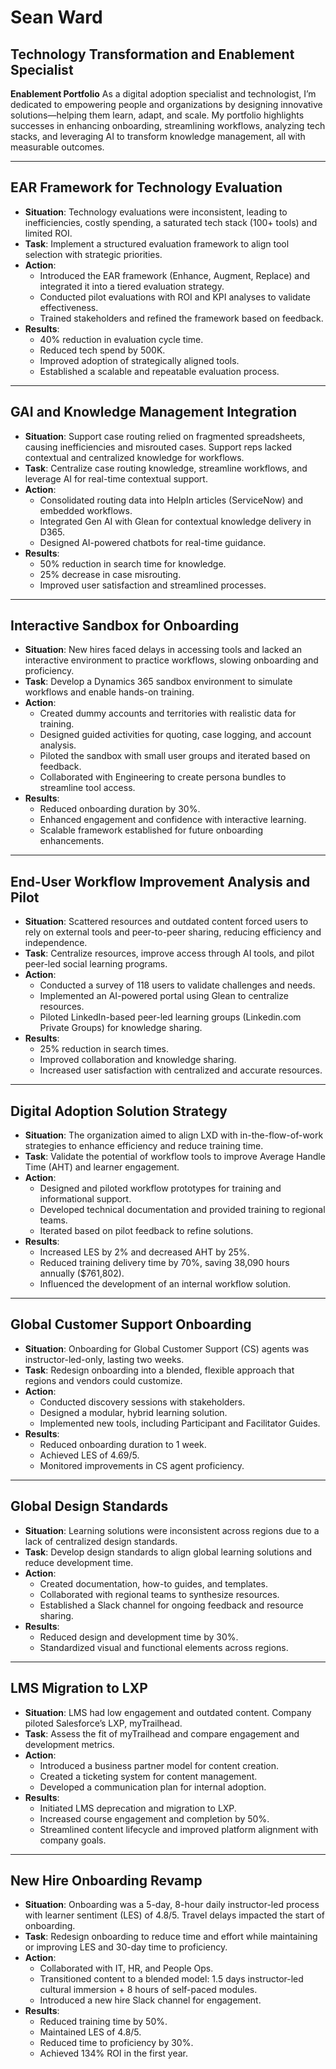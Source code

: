 # Sean Ward
## Technology Transformation and Enablement Specialist

**Enablement Portfolio**
As a digital adoption specialist and technologist, I’m dedicated to empowering people and organizations by designing innovative solutions—helping them learn, adapt, and scale. My portfolio highlights successes in enhancing onboarding, streamlining workflows, analyzing tech stacks, and leveraging AI to transform knowledge management, all with measurable outcomes.

---

## **EAR Framework for Technology Evaluation**

- **Situation**: Technology evaluations were inconsistent, leading to inefficiencies, costly spending, a saturated tech stack (100+ tools) and limited ROI.
- **Task**: Implement a structured evaluation framework to align tool selection with strategic priorities.
- **Action**:
  - Introduced the EAR framework (Enhance, Augment, Replace) and integrated it into a tiered evaluation strategy.
  - Conducted pilot evaluations with ROI and KPI analyses to validate effectiveness.
  - Trained stakeholders and refined the framework based on feedback.
- **Results**:
  - 40% reduction in evaluation cycle time.
  - Reduced tech spend by 500K.
  - Improved adoption of strategically aligned tools.
  - Established a scalable and repeatable evaluation process.

---

## **GAI and Knowledge Management Integration**

- **Situation**: Support case routing relied on fragmented spreadsheets, causing inefficiencies and misrouted cases. Support reps lacked contextual and centralized knowledge for workflows.
- **Task**: Centralize case routing knowledge, streamline workflows, and leverage AI for real-time contextual support.
- **Action**:
  - Consolidated routing data into HelpIn articles (ServiceNow) and embedded workflows.
  - Integrated Gen AI with Glean for contextual knowledge delivery in D365.
  - Designed AI-powered chatbots for real-time guidance.
- **Results**:
  - 50% reduction in search time for knowledge.
  - 25% decrease in case misrouting.
  - Improved user satisfaction and streamlined processes.

---

## **Interactive Sandbox for Onboarding**

- **Situation**: New hires faced delays in accessing tools and lacked an interactive environment to practice workflows, slowing onboarding and proficiency.
- **Task**: Develop a Dynamics 365 sandbox environment to simulate workflows and enable hands-on training.
- **Action**:
  - Created dummy accounts and territories with realistic data for training.
  - Designed guided activities for quoting, case logging, and account analysis.
  - Piloted the sandbox with small user groups and iterated based on feedback.
  - Collaborated with Engineering to create persona bundles to streamline tool access.
- **Results**:
  - Reduced onboarding duration by 30%.
  - Enhanced engagement and confidence with interactive learning.
  - Scalable framework established for future onboarding enhancements.

---

## **End-User Workflow Improvement Analysis and Pilot**

- **Situation**: Scattered resources and outdated content forced users to rely on external tools and peer-to-peer sharing, reducing efficiency and independence.
- **Task**: Centralize resources, improve access through AI tools, and pilot peer-led social learning programs.
- **Action**:
  - Conducted a survey of 118 users to validate challenges and needs.
  - Implemented an AI-powered portal using Glean to centralize resources.
  - Piloted LinkedIn-based peer-led learning groups (Linkedin.com Private Groups) for knowledge sharing.
- **Results**:
  - 25% reduction in search times.
  - Improved collaboration and knowledge sharing.
  - Increased user satisfaction with centralized and accurate resources.

---

## **Digital Adoption Solution Strategy**

- **Situation**: The organization aimed to align LXD with in-the-flow-of-work strategies to enhance efficiency and reduce training time.
- **Task**: Validate the potential of workflow tools to improve Average Handle Time (AHT) and learner engagement.
- **Action**:
  - Designed and piloted workflow prototypes for training and informational support.
  - Developed technical documentation and provided training to regional teams.
  - Iterated based on pilot feedback to refine solutions.
- **Results**:
  - Increased LES by 2% and decreased AHT by 25%.
  - Reduced training delivery time by 70%, saving 38,090 hours annually ($761,802).
  - Influenced the development of an internal workflow solution.

---

## **Global Customer Support Onboarding**

- **Situation**: Onboarding for Global Customer Support (CS) agents was instructor-led-only, lasting two weeks.
- **Task**: Redesign onboarding into a blended, flexible approach that regions and vendors could customize.
- **Action**:
  - Conducted discovery sessions with stakeholders.
  - Designed a modular, hybrid learning solution.
  - Implemented new tools, including Participant and Facilitator Guides.
- **Results**:
  - Reduced onboarding duration to 1 week.
  - Achieved LES of 4.69/5.
  - Monitored improvements in CS agent proficiency.

---

## **Global Design Standards**

- **Situation**: Learning solutions were inconsistent across regions due to a lack of centralized design standards.
- **Task**: Develop design standards to align global learning solutions and reduce development time.
- **Action**:
  - Created documentation, how-to guides, and templates.
  - Collaborated with regional teams to synthesize resources.
  - Established a Slack channel for ongoing feedback and resource sharing.
- **Results**:
  - Reduced design and development time by 30%.
  - Standardized visual and functional elements across regions.

---

## **LMS Migration to LXP**

- **Situation**: LMS had low engagement and outdated content. Company piloted Salesforce’s LXP, myTrailhead.
- **Task**: Assess the fit of myTrailhead and compare engagement and development metrics.
- **Action**:
  - Introduced a business partner model for content creation.
  - Created a ticketing system for content management.
  - Developed a communication plan for internal adoption.
- **Results**:
  - Initiated LMS deprecation and migration to LXP.
  - Increased course engagement and completion by 50%.
  - Streamlined content lifecycle and improved platform alignment with company goals.

---

## **New Hire Onboarding Revamp**

- **Situation**: Onboarding was a 5-day, 8-hour daily instructor-led process with learner sentiment (LES) of 4.8/5. Travel delays impacted the start of onboarding.
- **Task**: Redesign onboarding to reduce time and effort while maintaining or improving LES and 30-day time to proficiency.
- **Action**:
  - Collaborated with IT, HR, and People Ops.
  - Transitioned content to a blended model: 1.5 days instructor-led cultural immersion + 8 hours of self-paced modules.
  - Introduced a new hire Slack channel for engagement.
- **Results**:
  - Reduced training time by 50%.
  - Maintained LES of 4.8/5.
  - Reduced time to proficiency by 30%.
  - Achieved 134% ROI in the first year.
